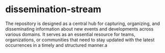 # dissemination-stream
The repository is designed as a central hub for capturing, organizing, and disseminating information about new events and developments across various domains. It serves as an essential resource for teams, organizations, or communities that need to stay updated with the latest occurrences in a timely and structured manner.a

